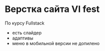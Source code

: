 # Верстка сайта VI fest

По курсу Fullstack


- есть слайдер
- адаптивы
- меню в мобильной версии не допилено

